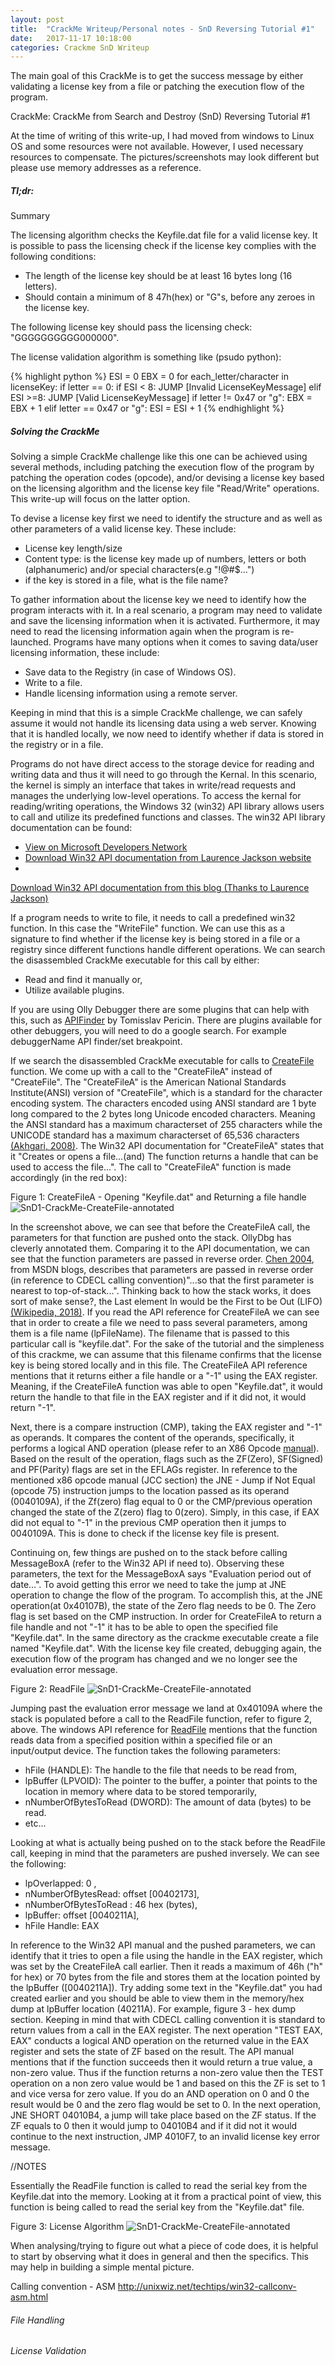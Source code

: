 ```yaml
---
layout: post
title:  "CrackMe Writeup/Personal notes - SnD Reversing Tutorial #1"
date:   2017-11-17 10:18:00
categories: Crackme SnD Writeup  
---
```


The main goal of this CrackMe is to get the success message by either validating a license key from a file or patching the execution flow of the program. 

CrackMe: CrackMe from Search and Destroy (SnD) Reversing Tutorial #1

At the time of writing of this write-up, I had moved from windows to Linux OS and some resources were not available. However, I used necessary resources to compensate. The pictures/screenshots may look different but please use memory addresses as a reference.   


##### Tl;dr:
Summary

The licensing algorithm checks the Keyfile.dat file for a valid license key. It is possible to pass the licensing check if the license key complies with the following conditions:
+ The length of the license key should be at least 16 bytes long (16 letters).
+ Should contain a minimum of 8 47h(hex) or "G"s, before any zeroes in the license key.

The following license key should pass the licensing check: "GGGGGGGGGG000000".

The license validation algorithm is something like (psudo python):

{% highlight python %}
ESI = 0
EBX = 0
for each_letter/character in licenseKey:
	if letter == 0:
		if ESI < 8:
			JUMP [Invalid LicenseKeyMessage]
		elif ESI >=8:
			JUMP [Valid LicenseKeyMessage]
	if letter != 0x47 or "g":
		EBX = EBX + 1
	elif letter == 0x47 or "g":
		ESI = ESI + 1
{% endhighlight %}

##### Solving the CrackMe
Solving a simple CrackMe challenge like this one can be achieved using several methods, including patching the execution flow of the program by patching the operation codes (opcode), and/or devising a license key based on the licensing algorithm and the license key file "Read/Write" operations. This write-up will focus on the latter option. 

To devise a license key first we need to identify the structure and as well as other parameters of a valid license key. These include:
+ License key length/size
+ Content type: is the license key made up of numbers, letters or both (alphanumeric) and/or special characters(e.g "!@#$...")
+ if the key is stored in a file, what is the file name?

To gather information about the license key we need to identify how the program interacts with it. In a real scenario, a program may need to validate and save the licensing information when it is activated. Furthermore, it may need to read the licensing information again when the program is re-launched. Programs have many options when it comes to saving data/user licensing information, these include:
+ Save data to the Registry (in case of Windows OS).
+ Write to a file.
+ Handle licensing information using a remote server.

Keeping in mind that this is a simple CrackMe challenge, we can safely assume it would not handle its licensing data using a web server. Knowing that it is handled locally, we now need to identify whether if data is stored in the registry or in a file.

Programs do not have direct access to the storage device for reading and writing data and thus it will need to go through the Kernal. In this scenario, the kernel is simply an interface that takes in write/read requests and manages the underlying low-level operations. To access the kernal for reading/writing operations, the Windows 32 (win32) API library allows users to call and utilize its predefined functions and classes. The win32 API library documentation can be found:
+ <a href="https://msdn.microsoft.com/en-us/library/windows/desktop/dn933214(v=vs.85).aspx" target="_blank">View on Microsoft Developers Network</a>
+ <a href="http://laurencejackson.com/win32/index.html" target="_blank">Download Win32 API documentation from Laurence Jackson website</a>
+ 
<a href="#win32api.chm" target="_blank">Download Win32 API documentation from this blog (Thanks to Laurence Jackson)</a>

If a program needs to write to file, it needs to call a predefined win32 function. In this case the "WriteFile" function. We can use this as a signature to find whether if the license key is being stored in a file or a registry since different functions handle different operations. We can search the disassembled CrackMe executable for this call by either:
+ Read and find it manually or,
+ Utilize available plugins.

If you are using Olly Debugger there are some plugins that can help with this, such as <a href="http://www.openrce.org/downloads/details/211/APIFinder" target="_blank">APIFinder</a> by Tomisslav Pericin. There are plugins available for other debuggers, you will need to do a google search. For example debuggerName API finder/set breakpoint.


 If we search the disassembled CrackMe executable for calls to <a href="https://msdn.microsoft.com/en-us/library/windows/desktop/aa363858(v=vs.85).aspx" target="_blank">CreateFile</a> function. We come up with a call to the "CreateFileA" instead of "CreateFile". The "CreateFileA" is the American National Standards Institute(ANSI) version of "CreateFile", which is a standard for the character encoding system. The characters encoded using ANSI standard are 1 byte long compared to the 2 bytes long Unicode encoded characters. Meaning the ANSI standard has a maximum characterset of 255 characters while the UNICODE standard has a maximum characterset of 65,536 characters <a href="https://ehsanakhgari.org/article/visual-c/2008-06-21/unicode" target="_blank"> (Akhgari,  2008)</a>. The Win32 API documentation for "CreateFileA" states that it "Creates or opens a file...(and) The function returns a handle that can be used to access the file...". The call to "CreateFileA" function is made accordingly (in the red box):
 
Figure 1: CreateFileA - Opening "Keyfile.dat" and Returning a file handle
![SnD1-CrackMe-CreateFile-annotated](/assets/images/snd1/snd1-createfile-annotated.png)

 
 In the screenshot above, we can see that before the CreateFileA call, the parameters for that function are pushed onto the stack. OllyDbg has cleverly annotated them. Comparing it to the API documentation, we can see that the function parameters are passed in reverse order. <a href="https://blogs.msdn.microsoft.com/oldnewthing/20040108-00/?p=41163/" target="_blank">Chen 2004</a>, from MSDN blogs, describes that parameters are passed in reverse order (in reference to CDECL calling convention)"...so that the first parameter is nearest to top-of-stack...". Thinking back to how the stack works, it does sort of make sense?, the Last element In would be the First to be Out (LIFO) <a href="https://en.wikipedia.org/wiki/LIFO_%28computing%29
" target="_blank">(Wikipedia, 2018)</a>. If you read the API reference for CreateFileA we can see that in order to create a file we need to pass several parameters, among them is a file name (lpFileName).  The filename that is passed to this particular call is "keyfile.dat". For the sake of the tutorial and the simpleness of this crackme, we can assume that this filename confirms that the license key is being stored locally and in this file. The CreateFileA API reference mentions that it returns either a file handle or a "-1" using the EAX register. Meaning, if the CreateFileA function was able to open "Keyfile.dat", it would return the handle to that file in the EAX register and if it did not, it would return "-1".

Next, there is a compare instruction (CMP), taking the EAX register and "-1" as operands. It compares the content of the operands, specifically, it performs a logical AND operation (please refer to an X86 Opcode <a href="https://c9x.me/x86/" target="_blank">manual</a>). Based on the result of the operation, flags such as the ZF(Zero), SF(Signed) and PF(Parity) flags are set in the EFLAGs register. In reference to the mentioned x86 opcode manual (JCC section) the JNE - Jump if Not Equal (opcode 75) instruction jumps to the location passed as its operand (0040109A), if the Zf(zero) flag equal to 0 or the CMP/previous operation changed the state of the Z(zero) flag to 0(zero). Simply, in this case, if EAX did not equal to "-1" in the previous CMP operation then it jumps to 0040109A. This is done to check if the license key file is present.

Continuing on, few things are pushed on to the stack before calling MessageBoxA (refer to the Win32 API if need to). Observing these parameters, the text for the MessageBoxA says "Evaluation period out of date...". To avoid getting this error we need to take the jump at JNE operation to change the flow of the program. To accomplish this, at the JNE operation(at 0x40107B), the state of the Zero flag needs to be 0. The Zero flag is set based on the CMP instruction. In order for CreateFileA to return a file handle and not "-1" it has to be able to open the specified file "Keyfile.dat". In the same directory as the crackme executable create a file named "Keyfile.dat". With the license key file created, debugging again, the execution flow of the program has changed and we no longer see the evaluation error message. 

Figure 2: ReadFile 
![SnD1-CrackMe-CreateFile-annotated](/assets/images/snd1/snd1-readfile.png)

Jumping past the evaluation error message we land at 0x40109A where the stack is populated before a call to the ReadFile function, refer to figure 2, above. The windows API reference for <a href="https://msdn.microsoft.com/en-us/library/windows/desktop/aa365467(v=vs.85).aspx" target="_blank">ReadFile</a> mentions that the function reads data from a specified position within a specified file or an input/output device. The function takes the following parameters:
+ hFile (HANDLE): The handle to the file that needs to be read from,
+ lpBuffer (LPVOID): The pointer to the buffer, a pointer that points to the location in memory where data to be stored temporarily,
+ nNumberOfBytesToRead (DWORD): The amount of data (bytes) to be read.
+ etc...


Looking at what is actually being pushed on to the stack before the ReadFile call, keeping in mind that the parameters are pushed inversely. We can see the following:
+ lpOverlapped: 0 ,
+ nNumberOfBytesRead: offset [00402173],
+ nNumberOfBytesToRead : 46 hex (bytes),
+ lpBuffer: offset [0040211A],
+ hFile Handle: EAX

In reference to the Win32 API manual and the pushed parameters, we can identify that it tries to open a file using the handle in the EAX register, which was set by the CreateFileA call earlier. Then it reads a maximum of 46h ("h" for hex) or 70 bytes from the file and stores them at the location pointed by the lpBuffer ([0040211A]). Try adding some text in the "Keyfile.dat" you had created earlier and you should be able to view them in the memory/hex dump at lpBuffer location (40211A). For example, figure 3 - hex dump section. Keeping in mind that with CDECL calling convention it is standard to return values from a call in the EAX register. The next operation "TEST EAX, EAX" conducts a logical AND operation on the returned value in the EAX register and sets the state of ZF based on the result. The API manual mentions that if the function succeeds then it would return a true value, a non-zero value. Thus if the function returns a non-zero value then the TEST operation on a non zero value would be 1 and based on this the ZF is set to 1 and vice versa for zero value. If you do an AND operation on 0 and 0 the result would be 0 and the zero flag would be set to 0. In the next operation, JNE SHORT 04010B4, a jump will take place based on the ZF status. If the ZF equals to 0 then it would jump to 04010B4 and if it did not it would continue to the next instruction, JMP 4010F7, to an invalid license key error message.  


//NOTES

Essentially the ReadFile function is called to read the serial key from the Keyfile.dat into the memory.
Looking at it from a practical point of view, this function is being called to read the serial key from the "Keyfile.dat" file. 





Figure 3: License Algorithm
![SnD1-CrackMe-CreateFile-annotated](/assets/images/snd1/snd1-licensing-algoriythm.png)
	   



When analysing/trying to figure out what a piece of code does, it is helpful to start by observing what it does in general and then the specifics. This may help in building a simple mental picture.

Calling convention - ASM
http://unixwiz.net/techtips/win32-callconv-asm.html

###### File Handling 


###### License Validation


 

